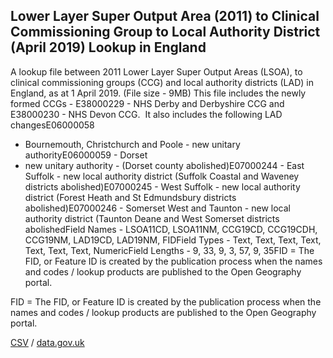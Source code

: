 ## Lower Layer Super Output Area (2011) to Clinical Commissioning Group to Local Authority District (April 2019) Lookup in England

A lookup file between 2011 Lower Layer Super Output Areas (LSOA), to clinical commissioning groups (CCG) and local authority districts (LAD) in England, as at 1 April 2019. (File size - 9MB) This file includes the newly formed CCGs - E38000229 - NHS Derby and Derbyshire CCG and E38000230 - NHS Devon CCG.  It also includes the following LAD changesE06000058
- Bournemouth, Christchurch and Poole - new unitary authorityE06000059 - Dorset
- new unitary authority - (Dorset county abolished)E07000244 - East Suffolk -
new local authority district (Suffolk Coastal and Waveney districts
abolished)E07000245 - West Suffolk - new local authority district (Forest Heath
and St Edmundsbury districts abolished)E07000246 - Somerset West and Taunton -
new local authority district (Taunton Deane and West Somerset districts
abolishedField Names - LSOA11CD, LSOA11NM, CCG19CD, CCG19CDH, CCG19NM, LAD19CD, LAD19NM, FIDField Types - Text, Text, Text, Text, Text, Text, Text, NumericField Lengths - 9, 33, 9, 3, 57, 9, 35FID = The
FID, or Feature ID is created by the publication process when the names and
codes / lookup products are published to the Open Geography portal. 

FID = The
FID, or Feature ID is created by the publication process when the names and
codes / lookup products are published to the Open Geography portal. 

[CSV](../csv/217.csv) / [data.gov.uk](https://data.gov.uk/dataset/b26b727a-df7a-4946-b5f0-6a8f474e8319/lower-layer-super-output-area-2011-to-clinical-commissioning-group-to-local-authority-district-april-2019-lookup-in-england)

